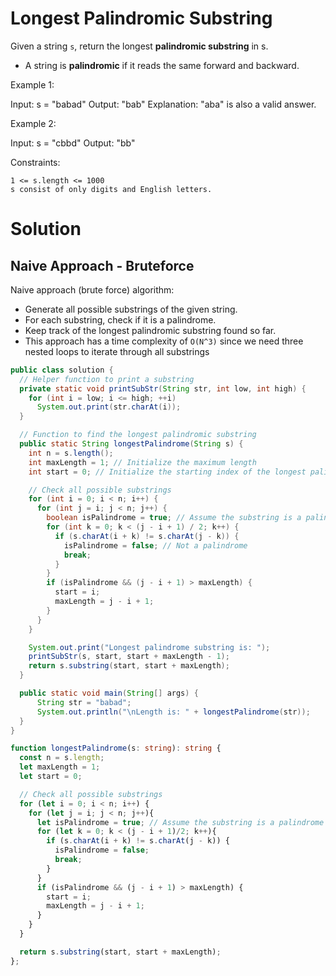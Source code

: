 # Longest Palindromic Substring

Given a string `s`, return the longest **palindromic substring** in s.

  - A string is **palindromic** if it reads the same forward and backward.

Example 1:

Input: s = "babad"
Output: "bab"
Explanation: "aba" is also a valid answer.

Example 2:

Input: s = "cbbd"
Output: "bb"

Constraints:

    1 <= s.length <= 1000
    s consist of only digits and English letters.

# Solution

## Naive Approach - Bruteforce

Naive approach (brute force) algorithm:

- Generate all possible substrings of the given string.
- For each substring, check if it is a palindrome.
- Keep track of the longest palindromic substring found so far.
- This approach has a time complexity of `O(N^3)` since we need three nested loops to iterate through all substrings

```java
public class solution {
  // Helper function to print a substring
  private static void printSubStr(String str, int low, int high) {
    for (int i = low; i <= high; ++i)
      System.out.print(str.charAt(i));
  }

  // Function to find the longest palindromic substring
  public static String longestPalindrome(String s) {
    int n = s.length();
    int maxLength = 1; // Initialize the maximum length
    int start = 0; // Initialize the starting index of the longest palindromic substring

    // Check all possible substrings
    for (int i = 0; i < n; i++) {
      for (int j = i; j < n; j++) {
        boolean isPalindrome = true; // Assume the substring is a palindrome
        for (int k = 0; k < (j - i + 1) / 2; k++) {
          if (s.charAt(i + k) != s.charAt(j - k)) {
            isPalindrome = false; // Not a palindrome
            break;
          }
        }
        if (isPalindrome && (j - i + 1) > maxLength) {
          start = i;
          maxLength = j - i + 1;
        }
      }
    }

    System.out.print("Longest palindrome substring is: ");
    printSubStr(s, start, start + maxLength - 1);
    return s.substring(start, start + maxLength);
  }

  public static void main(String[] args) {
      String str = "babad";
      System.out.println("\nLength is: " + longestPalindrome(str));
  }
}
```

```typescript
function longestPalindrome(s: string): string {
  const n = s.length;
  let maxLength = 1;
  let start = 0;

  // Check all possible substrings
  for (let i = 0; i < n; i++) {
    for (let j = i; j < n; j++){
      let isPalindrome = true; // Assume the substring is a palindrome
      for (let k = 0; k < (j - i + 1)/2; k++){
        if (s.charAt(i + k) != s.charAt(j - k)) {
          isPalindrome = false;
          break;
        }
      }
      if (isPalindrome && (j - i + 1) > maxLength) {
        start = i;
        maxLength = j - i + 1;
      }
    }
  }

  return s.substring(start, start + maxLength);
};

```